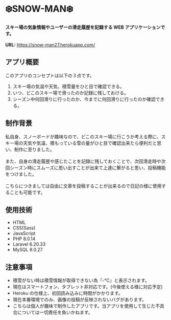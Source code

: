 # ❄️SNOW-MAN❄️

**スキー場の気象情報やユーザーの滑走履歴を記録する WEB アプリケーションです。**
<br><br>
**URL:** https://snow-man27.herokuapp.com/<br>

## アプリ概要

このアプリのコンセプトは以下の３点です。

1. スキー場の気温や天気、積雪量をひと目で確認できる。<br>
1. いつ、どこのスキー場で滑ったのか記録に残しておける。<br>
1. シーズン中何回滑りに行ったのか、今までに何回滑りに行ったのか確認できる。

## 制作背景

私自身、スノーボードが趣味なので、どこのスキー場に行こうか考える際に、スキー場の天気や気温、積もっている雪の量がひと目で確認出来たら便利だと思い、制作に至りました。
<br><br>
また、自身の滑走履歴や感じたことを記録に残しておくことで、次回滑走時や次回シーズン時にスムーズに思い出すことが出来て上達に繋がると思い、投稿機能をつけました。
<br><br>
こちらにつきましては自由に文章を投稿することが出来るので日記の様に使用することも可能です。

## 使用技術

-   HTML
-   CSS(Sass)
-   JavaScript
-   PHP 8.0.14
-   Laravel 6.20.33
-   MySQL 8.0.27

## 注意事項

-   積雪がない時は積雪情報が取得できない為『-℃』と表示されます。
-   現在はスマートフォン、タブレット非対応です。(今後使える様に対応予定)
-   Heroku の仕様上、初回読み込みに時間がかかります。
-   現在本番環境でのみ、画像の投稿が反映されないバグがあります。
-   こちらは個人が趣味で制作したアプリです。当アプリを使用して生じた不具合については一切責任を負いかねます。
